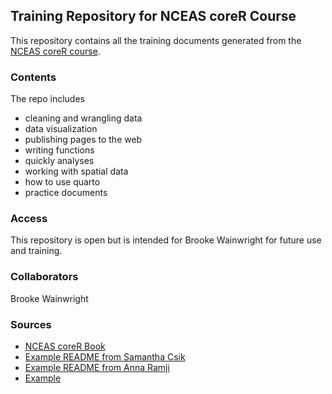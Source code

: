 ## Training Repository for NCEAS coreR Course 

This repository contains all the training documents generated from the [NCEAS coreR course](https://learning.nceas.ucsb.edu/2024-10-coreR/). 

### Contents

The repo includes 
- cleaning and wrangling data
- data visualization
- publishing pages to the web
- writing functions
- quickly analyses
- working with spatial data
- how to use quarto
- practice documents

### Access

This repository is open but is intended for Brooke Wainwright for future use and training. 

### Collaborators 

Brooke Wainwright

### Sources

- [NCEAS coreR Book](https://learning.nceas.ucsb.edu/2024-10-coreR/)
- [Example README from Samantha Csik](https://github.com/samanthacsik/strava-dashboard?tab=readme-ov-file#a-shiny-dashboard-for-exploring-my-personal-strava-data)
- [Example README from Anna Ramji](https://github.com/annaramji/thomas-fire?tab=readme-ov-file#thomas-fire-data-analysis)
- [Example](https://github.com/hackergrrl/art-of-readme?tab=readme-ov-file#readme)



